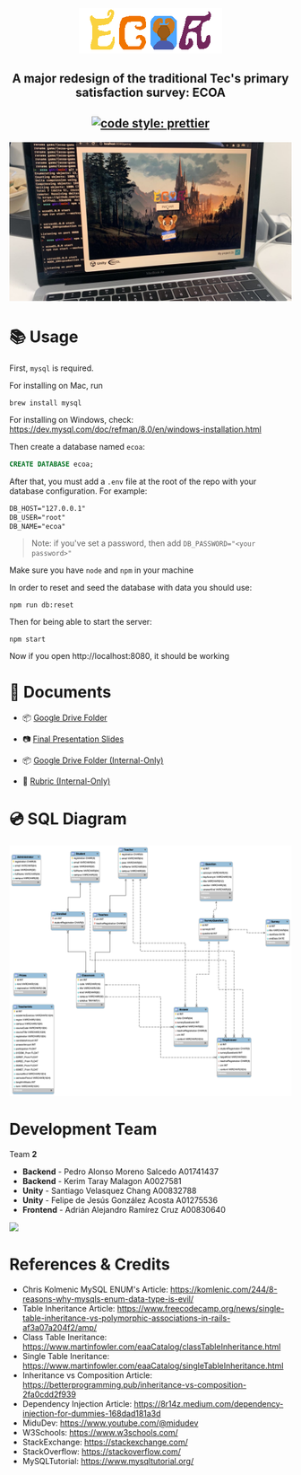 <p align="center">
    <img src="logo.png">
</p>

<h2 align="center"> 
    A major redesign of the traditional Tec's primary satisfaction survey: ECOA
<h2>

<p align="center">
    <a href="https://github.com/prettier/prettier">
        <img alt="code style: prettier" src="https://img.shields.io/badge/code_style-prettier-ff69b4.svg?style=flat-square">
    </a>
</p>

![](demo.jpeg)

# 📚 Usage

First, `mysql` is required.

For installing on Mac, run

```console
brew install mysql
```

For installing on Windows, check: https://dev.mysql.com/doc/refman/8.0/en/windows-installation.html

Then create a database named `ecoa`:

```sql
CREATE DATABASE ecoa;
```

After that, you must add a `.env` file at the root of the repo with your database configuration. For example:

```
DB_HOST="127.0.0.1"
DB_USER="root"
DB_NAME="ecoa"
```

> Note: if you've set a password, then add `DB_PASSWORD="<your password>"`

Make sure you have `node` and `npm` in your machine

In order to reset and seed the database with data you should use:

```console
npm run db:reset
```

Then for being able to start the server:

```console
npm start
```

Now if you open http://localhost:8080, it should be working

# 📑 Documents

- 📦 [Google Drive Folder](https://drive.google.com/drive/folders/18pnYM_UuBCcxaX-H8bqIiA9n4d28qxLd?usp=sharing)
- 📷 [Final Presentation Slides](https://drive.google.com/file/d/14o_AVzkfNEDO347Sl9mUJQ7ily8cvVNC/view?usp=share_link)

- 📦 [Google Drive Folder (Internal-Only)](https://drive.google.com/drive/folders/1D2RHVyTfaO_m26Hka9A1EXCZ5MDTx3B7?usp=sharing)
- 📌 [Rubric (Internal-Only)](https://docs.google.com/spreadsheets/d/1_pA1fRWtzcggmU9Bw4S-WutvSK5uTGxi/edit?usp=share_link&ouid=112199480319751895298&rtpof=true&sd=true)

# 💿 SQL Diagram

![](server/src/db/diagramav7.png)

# Development Team

Team **2**

- **Backend** - Pedro Alonso Moreno Salcedo A01741437
- **Backend** - Kerim Taray Malagon A0027581
- **Unity** - Santiago Velasquez Chang A00832788
- **Unity** - Felipe de Jesús González Acosta A01275536
- **Frontend** - Adrián Alejandro Ramírez Cruz A00830640

![](https://contrib.rocks/image?repo=pedroalonsoms/ecoa)

# References & Credits

- Chris Kolmenic MySQL ENUM's Article: https://komlenic.com/244/8-reasons-why-mysqls-enum-data-type-is-evil/
- Table Inheritance Article: https://www.freecodecamp.org/news/single-table-inheritance-vs-polymorphic-associations-in-rails-af3a07a204f2/amp/
- Class Table Ineritance: https://www.martinfowler.com/eaaCatalog/classTableInheritance.html
- Single Table Ineritance: https://www.martinfowler.com/eaaCatalog/singleTableInheritance.html
- Inheritance vs Composition Article: https://betterprogramming.pub/inheritance-vs-composition-2fa0cdd2f939
- Dependency Injection Article: https://8r14z.medium.com/dependency-injection-for-dummies-168dad181a3d
- MiduDev: https://www.youtube.com/@midudev
- W3Schools: https://www.w3schools.com/
- StackExchange: https://stackexchange.com/
- StackOverflow: https://stackoverflow.com/
- MySQLTutorial: https://www.mysqltutorial.org/
